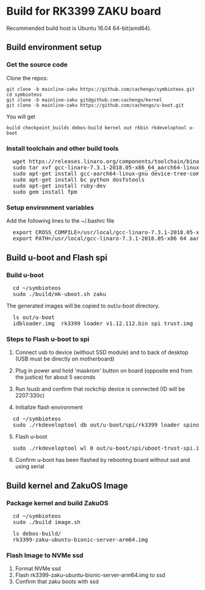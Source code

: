 # Build for RK3399 ZAKU board

Recommended build host is Ubuntu 16.04 64-bit(amd64).

## Build environment setup

### Get the source code

Clone the repos:
    
    git clone -b mainline-zaku https://github.com/cachengo/symbioteos.git
    cd symbioteos
    git clone -b mainline-zaku git@github.com:cachengo/kernel
    git clone -b mainline-zaku https://github.com/cachengo/u-boot.git

You will get 

    build checkpoint_builds debos-build kernel out rkbin rkdeveloptool u-boot

### Install toolchain and other build tools

<pre>
  wget https://releases.linaro.org/components/toolchain/binaries/7.3-2018.05/aarch64-linux-gnu/gcc-linaro-7.3.1-2018.05-x86_64_aarch64-linux-gnu.tar.xz
  sudo tar xvf gcc-linaro-7.3.1-2018.05-x86_64_aarch64-linux-gnu.tar.xz  -C /usr/local/
  sudo apt-get install gcc-aarch64-linux-gnu device-tree-compiler libncurses5 libncurses5-dev build-essential libssl-dev mtools
  sudo apt-get install bc python dosfstools
  sudo apt-get install ruby-dev
  sudo gem install fpm
</pre>

### Setup environment variables

Add the following lines to the  ~/.bashrc file

<pre>
  export CROSS_COMPILE=/usr/local/gcc-linaro-7.3.1-2018.05-x86_64_aarch64-linux-gnu/bin/aarch64-linux-gnu-
  export PATH=/usr/local/gcc-linaro-7.3.1-2018.05-x86_64_aarch64-linux-gnu/bin:$PATH
</pre>

## Build u-boot and Flash spi

### Build u-boot

<pre>
  cd ~/symbioteos
  sudo ./build/mk-uboot.sh zaku
</pre>

The generated images will be copied to out/u-boot directory.

<pre>
  ls out/u-boot
  idbloader.img  rk3399_loader_v1.12.112.bin spi trust.img  uboot.img
</pre>

### Steps to Flash u-boot to spi

1. Connect usb to device (without SSD module) and to back of desktop (USB must be directly on motherboard)

2. Plug in power and hold 'maskrom' button on board (opposite end from the justice) for about 5 seconds

3. Run lsusb and confirm that rockchip device is connected (ID will be 2207:330c)

4. Initialize flash environment

<pre>
  cd ~/symbioteos
  sudo ./rkdeveloptool db out/u-boot/spi/rk3399_loader_spinor_v1.15.114.bin
</pre>

5. Flash u-boot

<pre>
  sudo ./rkdeveloptool wl 0 out/u-boot/spi/uboot-trust-spi.img
</pre>

6. Confirm u-boot has been flashed by rebooting board without ssd and using serial

## Build kernel and ZakuOS Image

### Package kernel and build ZakuOS

<pre>
  cd ~/symbioteos
  sudo ./build_image.sh
</pre>

<pre>
  ls debos-build/
  rk3399-zaku-ubuntu-bionic-server-arm64.img
</pre>

### Flash Image to NVMe ssd

1. Format NVMe ssd
2. Flash rk3399-zaku-ubuntu-bionic-server-arm64.img to ssd
3. Confirm that zaku boots with ssd
